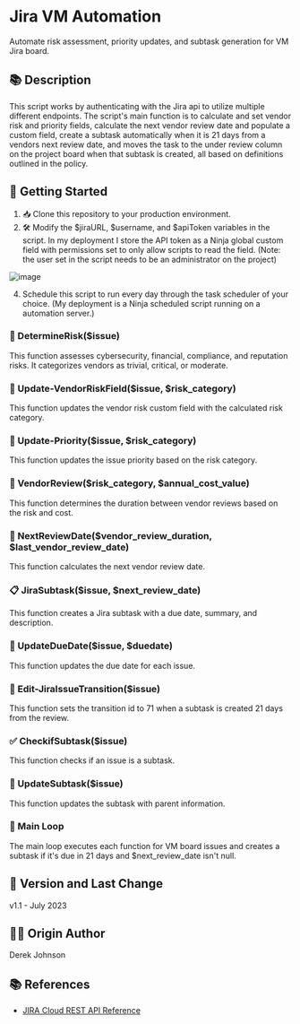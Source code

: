 # Jira VM Automation #

Automate risk assessment, priority updates, and subtask generation for VM Jira board.

## 📚 Description

This script works by authenticating with the Jira api to utilize multiple different endpoints. The script's main function is to calculate and set vendor risk and priority fields, calculate the next vendor review date and populate a custom field, create a subtask automatically when it is 21 days from a vendors next review date, and moves the task to the under review column on the project board when that subtask is created, all based on definitions outlined in the policy.

## 🚀 Getting Started

1. 📥 Clone this repository to your production environment.
2. 🛠 Modify the $jiraURL, $username, and $apiToken variables in the script. In my deployment I store the API token as a Ninja global custom field with permissions set to only allow scripts to read the field. 
 (Note: the user set in the script needs to be an administrator on the project)

![image](https://github.com/derekrjohnson/Jira-VM-Automation/assets/142181223/8ce980cb-44e4-48d8-b8fa-3cc429cc5361)

4. Schedule this script to run every day through the task scheduler of your choice. (My deployment is a Ninja scheduled script running on a automation server.)

### 📄 DetermineRisk($issue) ###

This function assesses cybersecurity, financial, compliance, and reputation risks. It categorizes vendors as trivial, critical, or moderate.

### 🔄 Update-VendorRiskField($issue, $risk_category) ###

This function updates the vendor risk custom field with the calculated risk category.

### 🔄 Update-Priority($issue, $risk_category) ###

This function updates the issue priority based on the risk category.

### 📆 VendorReview($risk_category, $annual_cost_value) ###

This function determines the duration between vendor reviews based on the risk and cost.

### 📅 NextReviewDate($vendor_review_duration, $last_vendor_review_date) ###

This function calculates the next vendor review date.

### 📋 JiraSubtask($issue, $next_review_date) ###

This function creates a Jira subtask with a due date, summary, and description.

### 📆 UpdateDueDate($issue, $duedate) ###

This function updates the due date for each issue.

### 🔄 Edit-JiraIssueTransition($issue) ###

This function sets the transition id to 71 when a subtask is created 21 days from the review.

### ✅ CheckifSubtask($issue) ###

This function checks if an issue is a subtask.

### 🔄 UpdateSubtask($issue) ###

This function updates the subtask with parent information.

### 🔄 Main Loop ###

The main loop executes each function for VM board issues and creates a subtask if it's due in 21 days and $next_review_date isn't null.

## 📜 Version and Last Change ##
v1.1 - July 2023

## 🧙‍♂️ Origin Author ##
Derek Johnson

## 📚 References ##

* [JIRA Cloud REST API Reference](https://docs.atlassian.com/software/jira/docs/api/REST/1000.824.0/#:~:text=JIRA%20Cloud%20REST%20API%20Reference%201%20Getting%20started,methods%20...%208%20Experimental%20methods%20...%20More%20items)

